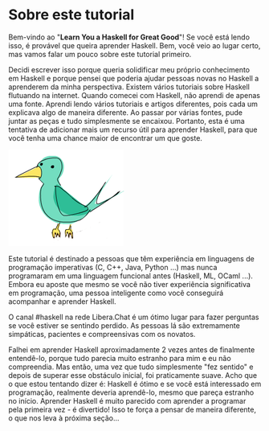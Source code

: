 # Sobre este tutorial

Bem-vindo ao "**Learn You a Haskell for Great Good**"! Se você está lendo isso, é provável que queira aprender Haskell. Bem, você veio ao lugar certo, mas vamos falar um pouco sobre este tutorial primeiro.

Decidi escrever isso porque queria solidificar meu próprio conhecimento em Haskell e porque pensei que poderia ajudar pessoas novas no Haskell a aprenderem da minha perspectiva. Existem vários tutoriais sobre Haskell flutuando na internet. Quando comecei com Haskell, não aprendi de apenas uma fonte. Aprendi lendo vários tutoriais e artigos diferentes, pois cada um explicava algo de maneira diferente. Ao passar por várias fontes, pude juntar as peças e tudo simplesmente se encaixou. Portanto, esta é uma tentativa de adicionar mais um recurso útil para aprender Haskell, para que você tenha uma chance maior de encontrar um que goste.

![](./assets/bird.png)

Este tutorial é destinado a pessoas que têm experiência em linguagens de programação imperativas (C, C++, Java, Python ...) mas nunca programaram em uma linguagem funcional antes (Haskell, ML, OCaml ...). Embora eu aposte que mesmo se você não tiver experiência significativa em programação, uma pessoa inteligente como você conseguirá acompanhar e aprender Haskell.

O canal #haskell na rede Libera.Chat é um ótimo lugar para fazer perguntas se você estiver se sentindo perdido. As pessoas lá são extremamente simpáticas, pacientes e compreensivas com os novatos.

Falhei em aprender Haskell aproximadamente 2 vezes antes de finalmente entendê-lo, porque tudo parecia muito estranho para mim e eu não compreendia. Mas então, uma vez que tudo simplesmente "fez sentido" e depois de superar esse obstáculo inicial, foi praticamente suave. Acho que o que estou tentando dizer é: Haskell é ótimo e se você está interessado em programação, realmente deveria aprendê-lo, mesmo que pareça estranho no início. Aprender Haskell é muito parecido com aprender a programar pela primeira vez - é divertido! Isso te força a pensar de maneira diferente, o que nos leva à próxima seção...